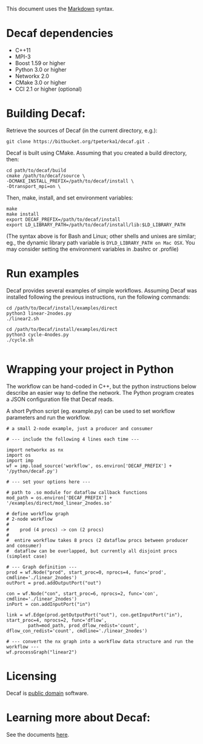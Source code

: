 This document uses the [Markdown](http://daringfireball.net/projects/markdown/) syntax.

# Decaf dependencies

- C++11
- MPI-3
- Boost 1.59 or higher
- Python 3.0 or higher
- Networkx 2.0
- CMake 3.0 or higher
- CCI 2.1 or higher (optional)



# Building Decaf:

Retrieve the sources of Decaf (in the current directory, e.g.):
```
git clone https://bitbucket.org/tpeterka1/decaf.git .
```

Decaf is built using CMake. Assuming that you created a build directory, then:
```
cd path/to/decaf/build
cmake /path/to/decaf/source \
-DCMAKE_INSTALL_PREFIX=/path/to/decaf/install \
-Dtransport_mpi=on \
```

Then, make, install, and set environment variables:
```
make
make install
export DECAF_PREFIX=/path/to/decaf/install
export LD_LIBRARY_PATH=/path/to/decaf/install/lib:$LD_LIBRARY_PATH
```
(The syntax above is for Bash and Linux; other shells and unixes are similar;
eg., the dynamic library path variable is ```DYLD_LIBRARY_PATH on Mac OSX```.
You may consider setting the environment variables in .bashrc or .profile)

# Run examples

Decaf provides several examples of simple workflows. Assuming Decaf was installed following the previous instructions, run the following commands:
```
cd /path/to/Decaf/install/examples/direct
python3 linear-2nodes.py
./linear2.sh

cd /path/to/Decaf/install/examples/direct
python3 cycle-4nodes.py
./cycle.sh


```

# Wrapping your project in Python

The workflow can be hand-coded in C++, but the python instructions below
describe an easier way to define the network. The Python program creates a JSON
configuration file that Decaf reads.

A short Python script (eg. example.py) can be used to set workflow parameters and run the workflow.
```{python}
# a small 2-node example, just a producer and consumer

# --- include the following 4 lines each time ---

import networkx as nx
import os
import imp
wf = imp.load_source('workflow', os.environ['DECAF_PREFIX'] + '/python/decaf.py')

# --- set your options here ---

# path to .so module for dataflow callback functions
mod_path = os.environ['DECAF_PREFIX'] + '/examples/direct/mod_linear_2nodes.so'

# define workflow graph
# 2-node workflow
#
#    prod (4 procs) -> con (2 procs)
#
#  entire workflow takes 8 procs (2 dataflow procs between producer and consumer)
#  dataflow can be overlapped, but currently all disjoint procs (simplest case)

# --- Graph definition ---
prod = wf.Node("prod", start_proc=0, nprocs=4, func='prod', cmdline='./linear_2nodes')
outPort = prod.addOutputPort("out")

con = wf.Node("con", start_proc=6, nprocs=2, func='con', cmdline='./linear_2nodes')
inPort = con.addInputPort("in")

link = wf.Edge(prod.getOutputPort("out"), con.getInputPort("in"), start_proc=4, nprocs=2, func='dflow',
        path=mod_path, prod_dflow_redist='count', dflow_con_redist='count', cmdline='./linear_2nodes')

# --- convert the nx graph into a workflow data structure and run the workflow ---
wf.processGraph("linear2")
```
# Licensing

Decaf is [public domain](https://bitbucket.org/tpeterka1/decaf/src/master/COPYING) software.

# Learning more about Decaf:

See the documents [here](https://bitbucket.org/tpeterka1/decaf/wiki/public-docs/public-docs.md).

